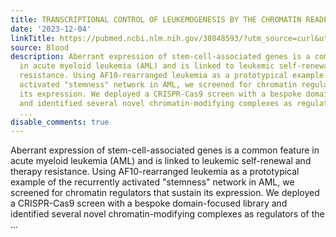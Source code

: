```yaml
---
title: TRANSCRIPTIONAL CONTROL OF LEUKEMOGENESIS BY THE CHROMATIN READER SGF29
date: '2023-12-04'
linkTitle: https://pubmed.ncbi.nlm.nih.gov/38048593/?utm_source=curl&utm_medium=rss&utm_campaign=journals&utm_content=7603509&fc=None&ff=20231205170723&v=2.17.9.post6+86293ac
source: Blood
description: Aberrant expression of stem-cell-associated genes is a common feature
  in acute myeloid leukemia (AML) and is linked to leukemic self-renewal and therapy
  resistance. Using AF10-rearranged leukemia as a prototypical example of the recurrently
  activated "stemness" network in AML, we screened for chromatin regulators that sustain
  its expression. We deployed a CRISPR-Cas9 screen with a bespoke domain-focused library
  and identified several novel chromatin-modifying complexes as regulators of the
  ...
disable_comments: true
---
```

Aberrant expression of stem-cell-associated genes is a common feature in acute myeloid leukemia (AML) and is linked to leukemic self-renewal and therapy resistance. Using AF10-rearranged leukemia as a prototypical example of the recurrently activated "stemness" network in AML, we screened for chromatin regulators that sustain its expression. We deployed a CRISPR-Cas9 screen with a bespoke domain-focused library and identified several novel chromatin-modifying complexes as regulators of the ...
